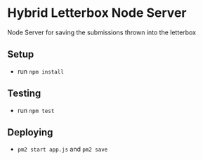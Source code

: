 # Hybrid Letterbox Node Server

Node Server for saving the submissions thrown into the letterbox

## Setup

* run `npm install`

## Testing

* run `npm test`

## Deploying

*  `pm2 start app.js` and `pm2 save`

